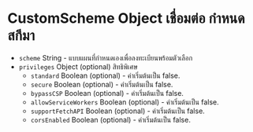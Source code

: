 # CustomScheme Object เชื่อมต่อ กำหนดสกีมา

* `scheme` String - แบบแผนที่กำหนดเองเพื่อลงทะเบียนพร้อมตัวเลือก
* `privileges` Object (optional) สิทธิพิเศษ 
  * `standard` Boolean (optional) - ค่าเริ่มต้นเป็น false.
  * `secure` Boolean (optional) - ค่าเริ่มต้นเป็น false.
  * `bypassCSP` Boolean (optional) - ค่าเริ่มต้นเป็น false.
  * `allowServiceWorkers` Boolean (optional) - ค่าเริ่มต้นเป็น false.
  * `supportFetchAPI` Boolean (optional) - ค่าเริ่มต้นเป็น false.
  * `corsEnabled` Boolean (optional) - ค่าเริ่มต้นเป็น false.
